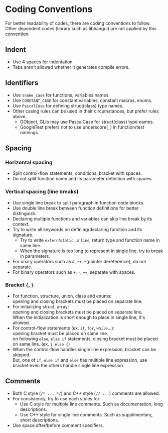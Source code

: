 # Coding Conventions

For better readability of codes, there are coding conventions to follow.
Other dependent codes (library such as libhangul) are not applied by this convention.

## Indent

* Use 4 spaces for indentation.
* Tabs aren't allowed whether it generates compile errors.

## Identifiers

* Use `snake_case` for functions, variables names.
* Use `CONSTANT_CASE` for constant variables, constant macros, enums.
* Use `PascalCase` for defining struct(class) type names.
* Other casing rules can be used in their circumstances, but prefer rules above.
  * GObject, GLib may use PascalCase for struct(class) type names.
  * GoogleTest prefers not to use underscore(`_`) in function/test namings.

## Spacing

### Horizontal spacing

* Split control-flow statements, conditions, bracket with spaces.
* Do not split function name and its parameter definition with spaces.

### Vertical spacing (line breaks)

* Use single line break to split paragraph in function code blocks.
* Use double line break between function definitions for better distinguish.
* Declaring multiple functions and variables can skip line break by its context.
* Try to write all keywords on defining/declaring function and its signature.
  * Try to write `extern`/`static`, `inline`, return type and function name in same line.
  * When the signature is too long to represent in single line, try to break in parameters.
* For unary operators such as `&`, `++`, `*`(pointer dereference), do not separate.
* For binary operators such as `+`, `-`, `==`, separate with spaces.

### Bracket `{`, `}`

* For function, structure, union, class and enums:  
  opening and closing brackets must be placed on separate line.
* For initializing struct, array:  
  opening and closing brackets must be placed on separate line.  
  When the initialization is short enough to place in single line, it's allowed.
* For control-flow statements (ex. `if`, `for`, `while`...):  
  opening bracket must be placed on same line.  
  on following `else`, `else if` statements, closing bracket must be placed on same line.
  (ex. `} else {`)
* When the control-flow handles single line expression, bracket can be skipped.  
  But, one of `if`, `else if` and `else` has multiple line expression,
  use bracket even the others handle single line expression.

## Comments

* Both C style (`/* ... */`) and C++ style (`// ...`) comments are allowed.
* For consistency, try to use each styles for:
  * Use C style for multiple line comments. Such as documentation, long descriptions.
  * Use C++ style for single line comments. Such as supplimentary, short descriptions.
* Use space after/before comment specifiers.

